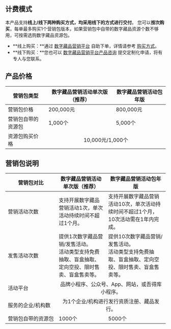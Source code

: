 ## 计费模式
本产品支持**线上/线下两种购买方式，均采用线下的方式进行交付**。
您可以**按次购买**，每单最多购买1个营销包版本，如果营销包中自带的数字藏品资源个数不够用，可按需选购数字藏品资源包。

- **线上购买：**通过 [数字藏品营销平台](https://buy.cloud.tencent.com/nft) 自助下单，详情请参考 [购买方式](https://cloud.tencent.com/document/product/1536/78164)。
- **线下购买：**您也可以 [数字藏品营销平台产品咨询](https://wj.qq.com/s2/10123281/072e) 提交定制化申请，将有专人与您联系。



## 产品价格

<table>
<thead>
<tr>
<th>营销包类型</th>
<th>数字藏品营销活动单次版（推荐）</th>
<th>数字藏品营销活动包年版</th>
</tr>
</thead>
<tbody><tr>
<td>营销包价格</td>
<td>200,000元</td>
<td>800,000元</td>
</tr>
<tr>
<td>营销包自带的资源包</td>
<td>1,000个</td>
<td>5,000个</td>
</tr>
<tr>
<td>资源包购买价格</td>
<td colspan="2"><p align="center" style="margin:0;">10,000元/1,000个</p></td>
</tr>
</tbody></table>



## 营销包说明


<table>
<thead>
<tr>
<th>营销包对比</th>
<th>数字藏品营销活动单次版（推荐）</th>
<th>数字藏品营销活动包年版</th>
</tr>
</thead>
<tbody><tr>
<td>营销活动次数</td>
<td>支持开展数字藏品营销活动1次，单次活动持续时间不超过1个月。</td>
<td>支持开展数字藏品营销活动10次，单次活动持续时间不超过1个月，10次活动需在1年内完成。</td>
</tr>
<tr>
<td>发售活动次数</td>
<td>提供1次数字藏品营销/发售活动。<br>活动类型支持免费抽取、盲盒抽取、定向空投、限时售卖、盲盒售卖等。</td>
<td>提供10次数字藏品营销/发售活动。<br>活动类型支持免费抽取、盲盒抽取、定向空投、限时售卖、盲盒售卖等。</td>
</tr>
<tr>
<td>活动平台</td>
<td colspan="2"><p align="center" style="margin:0;">品牌小程序、公众号、App、网站，或吾得库小程序。</p></td>
</tr>
<tr>
<td>服务的企业/机构数</td>
<td colspan="2"><p align="center" style="margin:0;">为1个企业/机构进行发行资质注册、藏品发行。</p></td>
</tr>
<tr>
<td><nobr>营销包自带的资源包</nobr></td>
<td>1000个</td>
<td>5000个</td>
</tr>
</tbody></table>

